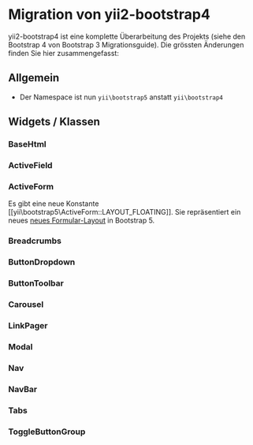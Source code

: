 Migration von yii2-bootstrap4
=============================

yii2-bootstrap4 ist eine komplette Überarbeitung des Projekts (siehe den Bootstrap 4 von Bootstrap 3 Migrationsguide).
Die grössten Änderungen finden Sie hier zusammengefasst:

## Allgemein

* Der Namespace ist nun `yii\bootstrap5` anstatt `yii\bootstrap4`

## Widgets / Klassen

### BaseHtml

### ActiveField

### ActiveForm

Es gibt eine neue Konstante [[yii\bootstrap5\ActiveForm::LAYOUT_FLOATING]]. Sie repräsentiert ein neues
[neues Formular-Layout](https://getbootstrap.com/docs/5.0/forms/floating-labels/) in Bootstrap 5.

### Breadcrumbs

### ButtonDropdown

### ButtonToolbar

### Carousel

### LinkPager

### Modal

### Nav

### NavBar

### Tabs

### ToggleButtonGroup

